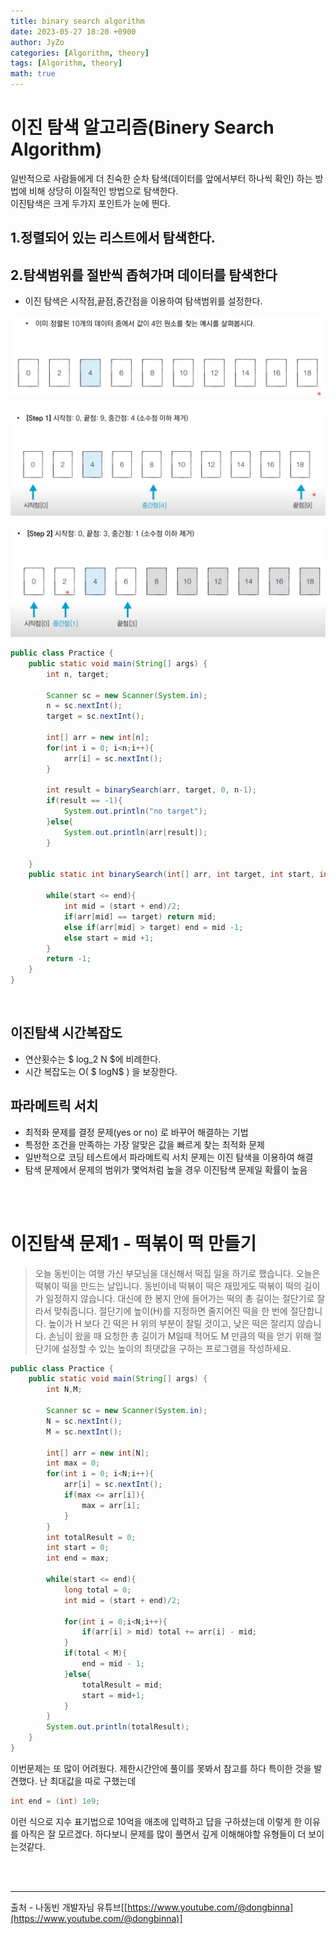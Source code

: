 ```yaml
---
title: binary search algorithm
date: 2023-05-27 18:20 +0900
author: JyZo
categories: [Algorithm, theory]
tags: [Algorithm, theory]
math: true
---
```


# 이진 탐색 알고리즘(Binery Search Algorithm)

일반적으로 사람들에게 더 친숙한 순차 탐색(데이터를 앞에서부터 하나씩 확인) 하는 방법에 비해 상당히 이질적인 방법으로 탐색한다.  
이진탐색은 크게 두가지 포인트가 눈에 띈다.

**1.정렬되어 있는 리스트에서 탐색한다.**
---

**2.탐색범위를 절반씩 좁혀가며 데이터를 탐색한다**
---

- 이진 탐색은 시작점,끝점,중간점을 이용하여 탐색범위를 설정한다. 

![binary_search1](/assets/img/post_img/binary_search1.PNG "binary_search1")

![binary_search2](/assets/img/post_img/binary_search2.PNG "binary_search2")

![binary_search3](/assets/img/post_img/binary_search3.PNG "binary_search3")

```java
public class Practice {
    public static void main(String[] args) {
        int n, target;

        Scanner sc = new Scanner(System.in);
        n = sc.nextInt();
        target = sc.nextInt();

        int[] arr = new int[n];
        for(int i = 0; i<n;i++){
            arr[i] = sc.nextInt();
        }

        int result = binarySearch(arr, target, 0, n-1);
        if(result == -1){
            System.out.println("no target");
        }else{
            System.out.println(arr[result]);
        }

    }
    public static int binarySearch(int[] arr, int target, int start, int end){

        while(start <= end){
            int mid = (start + end)/2;
            if(arr[mid] == target) return mid;
            else if(arr[mid] > target) end = mid -1;
            else start = mid +1;
        }
        return -1;
    }
}
```
<br/>



이진탐색 시간복잡도
---

- 연산횟수는 $ log_2 N $에 비례한다.
- 시간 복잡도는 O( $ logN$ ) 을 보장한다. 

파라메트릭 서치
-----

- 최적화 문제를 결정 문제(yes or no) 로 바꾸어 해결하는 기법
- 특정한 조건을 만족하는 가장 알맞은 값을 빠르게 찾는 최적화 문제
- 일반적으로 코딩 테스트에서 파라메트릭 서치 문제는 이진 탐색을 이용하여 해결
- 탐색 문제에서 문제의 범위가 몇억처럼 높을 경우 이진탐색 문제일 확률이 높음

<br/>
<br/>


# 이진탐색 문제1 - 떡볶이 떡 만들기
> 오늘 동빈이는 여행 가신 부모님을 대신해서 떡집 일을 하기로 했습니다. 오늘은 떡볶이 떡을 만드는 날입니다. 동빈이네 떡볶이 떡은 재밌게도 떡볶이 떡의 길이가 일정하지 않습니다. 대신에 한 봉지 안에 들어가는 떡의 총 길이는 절단기로 잘라서 맞춰줍니다.
절단기에 높이(H)를 지정하면 줄지어진 떡을 한 번에 절단합니다. 높이가 H 보다 긴 떡은 H 위의 부분이 잘릴 것이고, 낮은 떡은 잘리지 않습니다. 손님이 왔을 때 요청한 총 길이가 M일때 적어도 M 만큼의 떡을 얻기 위해 절단기에 설정할 수 있는 높이의 최댓값을 구하는 프로그램을 작성하세요.

```java
public class Practice {
    public static void main(String[] args) {
        int N,M;

        Scanner sc = new Scanner(System.in);
        N = sc.nextInt();
        M = sc.nextInt();

        int[] arr = new int[N];
        int max = 0;
        for(int i = 0; i<N;i++){
            arr[i] = sc.nextInt();
            if(max <= arr[i]){
                max = arr[i];
            }
        }
        int totalResult = 0;
        int start = 0;
        int end = max;

        while(start <= end){
            long total = 0;
            int mid = (start + end)/2;

            for(int i = 0;i<N;i++){
                if(arr[i] > mid) total += arr[i] - mid;
            }
            if(total < M){
                end = mid - 1;
            }else{
                totalResult = mid;
                start = mid+1;
            }
        }
        System.out.println(totalResult);
    }
}
```

이번문제는 또 많이 어려웠다. 제한시간안에 풀이를 못봐서 참고를 하다 특이한 것을 발견했다. 난 최대값을 따로 구했는데  
```java
int end = (int) 1e9;  
```
이런 식으로 지수 표기법으로 10억을 애초에 입력하고 답을 구하셨는데 이렇게 한 이유를 아직은 잘 모르겠다. 
하다보니 문제를 많이 풀면서 깊게 이해해야할 유형들이 더 보이는것같다.

<br/>
<br/>


--------

출처 - 나동빈 개발자님 유튜브[[https://www.youtube.com/@dongbinna](https://www.youtube.com/@dongbinna)]
